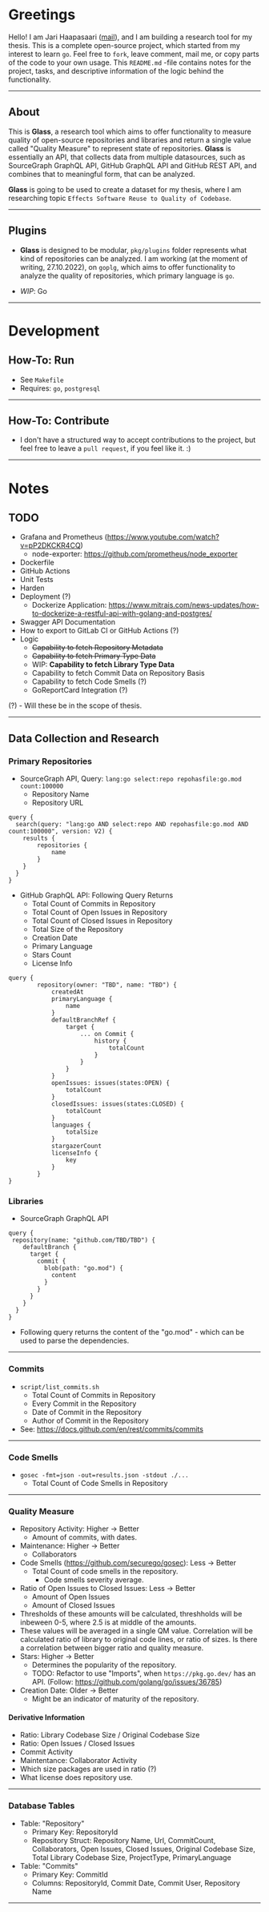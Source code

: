 # Greetings

Hello! I am Jari Haapasaari ([mail](mailto:haapjari@gmail.com)), and I am building a research tool for my thesis. This is a complete open-source project, which started from my interest to learn `go`. Feel free to `fork`, leave comment, mail me, or copy parts of the code to your own usage. This `README.md` -file contains notes for the project, tasks, and descriptive information of the logic behind the functionality.

---

## About

This is **Glass**, a research tool which aims to offer functionality to measure quality of open-source repositories and libraries and return a single value called "Quality Measure" to represent state of repositories. **Glass** is essentially an API, that collects data from multiple datasources, such as SourceGraph GraphQL API, GitHub GraphQL API and GitHub REST API, and combines that to meaningful form, that can be analyzed. 

**Glass** is going to be used to create a dataset for my thesis, where I am researching topic `Effects Software Reuse to Quality of Codebase`. 

---

## Plugins

- **Glass** is designed to be modular, `pkg/plugins` folder represents what kind of repositories can be analyzed. I am working (at the moment of writing, 27.10.2022), on `goplg`, which aims to offer functionality to analyze the quality of repositories, which primary language is `go`.

- *WIP*: Go

---

# Development

## How-To: Run

- See `Makefile`
- Requires: `go`, `postgresql`

---

## How-To: Contribute

- I don't have a structured way to accept contributions to the project, but feel free to leave a `pull request`, if you feel like it. :)

---

# Notes

## TODO

- Grafana and Prometheus (https://www.youtube.com/watch?v=pP2DKCKR4CQ)
    - node-exporter: https://github.com/prometheus/node_exporter
- Dockerfile
- GitHub Actions 
- Unit Tests
- Harden
- Deployment (?)
    - Dockerize Application: https://www.mitrais.com/news-updates/how-to-dockerize-a-restful-api-with-golang-and-postgres/
- Swagger API Documentation
- How to export to GitLab CI or GitHub Actions (?)
- Logic
    - ~~Capability to fetch Repository Metadata~~
    - ~~Capability to fetch Primary Type Data~~
    - WIP: **Capability to fetch Library Type Data**
    - Capability to fetch Commit Data on Repository Basis
    - Capability to fetch Code Smells (?)
    - GoReportCard Integration (?)

(?) - Will these be in the scope of thesis.

---

## Data Collection and Research

### Primary Repositories

- SourceGraph API, Query: `lang:go select:repo repohasfile:go.mod count:100000`
    - Repository Name
    - Repository URL

```
query {
  search(query: "lang:go AND select:repo AND repohasfile:go.mod AND count:100000", version: V2) {
    results {
        repositories {
            name
        }
    }
  }
}
```

- GitHub GraphQL API: Following Query Returns
    - Total Count of Commits in Repository
    - Total Count of Open Issues in Repository
    - Total Count of Closed Issues in Repository
    - Total Size of the Repository
    - Creation Date
    - Primary Language
    - Stars Count
    - License Info

```
query {
        repository(owner: "TBD", name: "TBD") {
            createdAt
            primaryLanguage {
                name
            }
            defaultBranchRef {
                target {
                    ... on Commit {
                        history {
                            totalCount
                        }
                    }
                }
            }
            openIssues: issues(states:OPEN) {
                totalCount
            }
            closedIssues: issues(states:CLOSED) {
                totalCount
            }
            languages {
                totalSize
            }
            stargazerCount
            licenseInfo {
                key            
            }         
        }
}
```

### Libraries

- SourceGraph GraphQL API

```
query {
 repository(name: "github.com/TBD/TBD") {
    defaultBranch {
      target {
        commit {
          blob(path: "go.mod") {
            content
          }
        }
      }
    }
  }
}

```

- Following query returns the content of the "go.mod" - which can be used to parse the dependencies.

---

### Commits

<!-- TODO: Think, will this be implemented in the scope of the thesis. -->
- `script/list_commits.sh` 
    - Total Count of Commits in Repository
    - Every Commit in the Repository
    - Date of Commit in the Repository
    - Author of Commit in the Repository
- See: https://docs.github.com/en/rest/commits/commits

---

<!-- TODO: Think, will this be implemented in the scope of the thesis. -->
### Code Smells
- `gosec -fmt=json -out=results.json -stdout ./...`
    - Total Count of Code Smells in Repository

---

### Quality Measure

- Repository Activity: Higher -> Better
    - Amount of commits, with dates. 
- Maintenance: Higher -> Better
    - Collaborators  
- Code Smells (https://github.com/securego/gosec): Less -> Better
    - Total Count of code smells in the repository.
        - Code smells severity average.
- Ratio of Open Issues to Closed Issues: Less -> Better
    - Amount of Open Issues
    - Amount of Closed Issues
- Thresholds of these amounts will be calculated, threshholds will be inbeween 0-5, where 2.5 is at middle of the amounts.
- These values will be averaged in a single QM value. Correlation will be calculated ratio of library to original code lines, or ratio of sizes. Is there a correlation between bigger ratio and quality measure.
- Stars: Higher -> Better
    - Determines the popularity of the repository.
    - TODO: Refactor to use "Imports", when `https://pkg.go.dev/` has an API. (Follow: https://github.com/golang/go/issues/36785)
- Creation Date: Older -> Better
    - Might be an indicator of maturity of the repository.

#### Derivative Information

- Ratio: Library Codebase Size / Original Codebase Size
- Ratio: Open Issues / Closed Issues
- Commit Activity
- Maintentance: Collaborator Activity
- Which size packages are used in ratio (?)
- What license does repository use.

---

### Database Tables

- Table: "Repository"
    - Primary Key: RepositoryId
    - Repository Struct: Repository Name, Url, CommitCount, Collaborators, Open Issues, Closed Issues, Original Codebase Size, Total Library Codebase Size, ProjectType, PrimaryLanguage
- Table: "Commits"
    - Primary Key: CommitId
    - Columns: RepositoryId, Commit Date, Commit User, Repository Name

---
